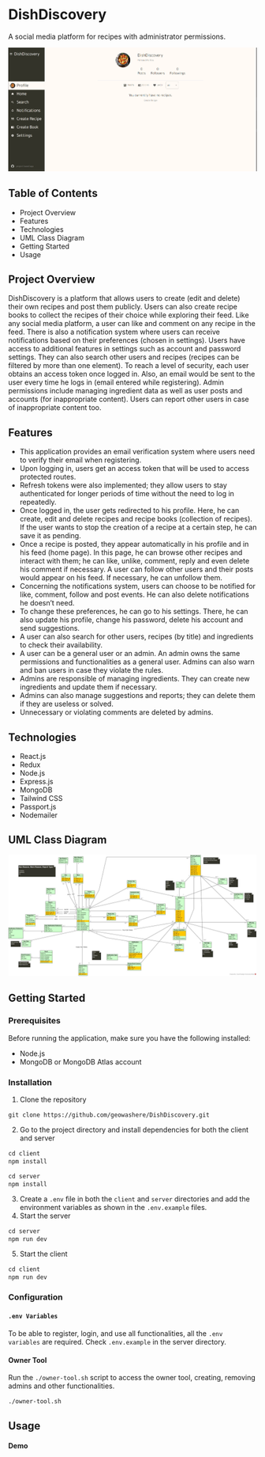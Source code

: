 # DishDiscovery

A social media platform for recipes with administrator permissions.

![Profile Page](https://raw.githubusercontent.com/geowashere/DishDiscovery/main/client/src/assets/profile-page.png)

## Table of Contents

- Project Overview
- Features
- Technologies
- UML Class Diagram
- Getting Started
- Usage

## Project Overview

DishDiscovery is a platform that allows users to create (edit and delete) their own recipes and post them publicly. Users can also create recipe books to collect the recipes of their choice while exploring their feed. Like any social media platform, a user can like and comment on any recipe in the feed. There is also a notification system where users can receive notifications based on their preferences (chosen in settings). Users have access to additional features in settings such as account and password settings. They can also search other users and recipes (recipes can be filtered by more than one element). To reach a level of security, each user obtains an access token once logged in. Also, an email would be sent to the user every time he logs in (email entered while registering). Admin permissions include managing ingredient data as well as user posts and accounts (for inappropriate content). Users can report other users in case of inappropriate content too.

## Features

- This application provides an email verification system where users need to verify their email when registering.
- Upon logging in, users get an access token that will be used to access protected routes.
- Refresh tokens were also implemented; they allow users to stay authenticated for longer periods of time without the need to log in repeatedly.
- Once logged in, the user gets redirected to his profile. Here, he can create, edit and delete recipes and recipe books (collection of recipes). If the user wants to stop the creation of a recipe at a certain step, he can save it as pending.
- Once a recipe is posted, they appear automatically in his profile and in his feed (home page). In this page, he can browse other recipes and interact with them; he can like, unlike, comment, reply and even delete his comment if necessary. A user can follow other users and their posts would appear on his feed. If necessary, he can unfollow them.
- Concerning the notifications system, users can choose to be notified for like, comment, follow and post events. He can also delete notifications he doesn’t need.
- To change these preferences, he can go to his settings. There, he can also update his profile, change his password, delete his account and send suggestions.
- A user can also search for other users, recipes (by title) and ingredients to check their availability.
- A user can be a general user or an admin. An admin owns the same permissions and functionalities as a general user. Admins can also warn and ban users in case they violate the rules.
- Admins are responsible of managing ingredients. They can create new ingredients and update them if necessary.
- Admins can also manage suggestions and reports; they can delete them if they are useless or solved.
- Unnecessary or violating comments are deleted by admins.

## Technologies

- React.js
- Redux
- Node.js
- Express.js
- MongoDB
- Tailwind CSS
- Passport.js
- Nodemailer

## UML Class Diagram

![Uml Class Diagram](https://raw.githubusercontent.com/geowashere/DishDiscovery/main/client/src/assets/uml-diagram.png)

## Getting Started

### Prerequisites

Before running the application, make sure you have the following installed:

- Node.js
- MongoDB or MongoDB Atlas account

### Installation

1. Clone the repository

```
git clone https://github.com/geowashere/DishDiscovery.git
```

2. Go to the project directory and install dependencies for both the client and server

```
cd client
npm install
```

```
cd server
npm install
```

3. Create a `.env` file in both the `client` and `server` directories and add the environment variables as shown in the `.env.example` files.
4. Start the server

```
cd server
npm run dev
```

5. Start the client

```
cd client
npm run dev
```

### Configuration

#### `.env Variables`

To be able to register, login, and use all functionalities, all the `.env variables` are required. Check `.env.example` in the server directory.

#### Owner Tool

Run the `./owner-tool.sh` script to access the owner tool, creating, removing admins and other functionalities.

```
./owner-tool.sh
```

## Usage

#### Demo
